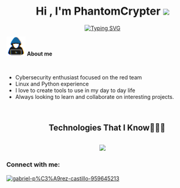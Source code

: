 <h1 align="center"><b>Hi , I'm PhantomCrypter </b><img src="https://media.giphy.com/media/hvRJCLFzcasrR4ia7z/giphy.gif" width="35"></h1>
<!--  -->
<p align="center">
  <a href="https://git.io/typing-svg"><img src="https://readme-typing-svg.demolab.com?font=Fira+Code&pause=1000&color=F70E0E&center=true&vCenter=true&random=false&width=435&lines=Welcome+to+my+GitHub;Azure+expertise;Virtualization+knowledge;Active+Learner%2FResearcher;Love+to+learn+new+stuffs..." alt="Typing SVG" /></a>


<br>


 <picture><img src = "https://github.com/0xAbdulKhalid/0xAbdulKhalid/raw/main/assets/mdImages/about_me.gif" width = 50px></picture> **About me**

<br>

-  Cybersecurity enthusiast focused on the red team
-  Linux and Python experience
-  I love to create tools to use in my day to day life
-  Always looking to learn and collaborate on interesting projects.
<br><br>

<!--h1 without bottom border-->
<div id="user-content-toc">
  <ul align="center">
    <summary><h2 style="display: inline-block">Technologies That I Know👨🏻‍💻</h2></summary>
  </ul>
</div>
<!--tech stack icons-->
<p align="center">
  <a href="https://skillicons.dev">
    <img src="https://skillicons.dev/icons?i=azure,bash,html,kali,py,sublime,ubuntu,&perline=14" />
  </a>
</p>

<h3 align="left">Connect with me:</h3>
<p align="left">
<a href="https://www.linkedin.com/in/gabriel-p%C3%A9rez-castillo-959645213/" target="blank"><img align="center" src="https://raw.githubusercontent.com/rahuldkjain/github-profile-readme-generator/master/src/images/icons/Social/linked-in-alt.svg" alt="gabriel-p%C3%A9rez-castillo-959645213" height="30" width="40" /></a>
</p>
